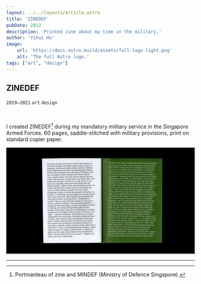 ```yaml
---
layout: ../../layouts/Article.astro
title: 'ZINEDEF'
pubDate: 2022
description: 'Printed zine about my time in the military.'
author: 'Yihui Hu'
image:
    url: 'https://docs.astro.build/assets/full-logo-light.png' 
    alt: 'The full Astro logo.'
tags: ["art", "design"]
---
```


## ZINEDEF

``2019–2021``
``art``
``design``

<br />

I created ZINEDEF[^1] during my mandatory military service in the Singapore Armed Forces. 60 pages, saddle-stitched with military provisions, print on standard copier paper.  

![image](../../../src/assets/works/ZINEDEF_stories.webp)

---

[^1]: Portmanteau of zine and MINDEF (Ministry of Defence Singapore).